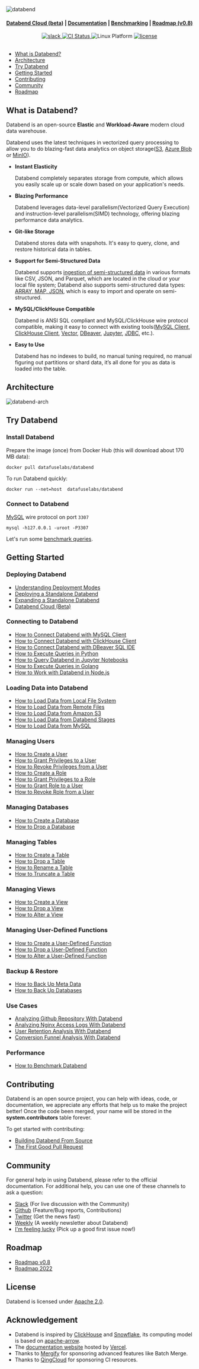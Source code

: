 <img src="https://repository-images.githubusercontent.com/302827809/a01c8064-0196-45d9-b326-1762d6d3062b" alt="databend" />
<div align="center">
 
<h4 align="center">
  <a href="https://databend.rs/doc/cloud">Databend Cloud (beta)</a>  |
  <a href="https://databend.rs/doc">Documentation</a>  |
  <a href="https://perf.databend.rs">Benchmarking</a>  |
  <a href="https://github.com/datafuselabs/databend/issues/4591">Roadmap (v0.8)</a>

</h4>

<div>
<a href="https://link.databend.rs/join-slack">
<img src="https://badgen.net/badge/Slack/Join%20Databend/0abd59?icon=slack" alt="slack" />
</a>

<a href="https://github.com/datafuselabs/databend/actions">
<img src="https://img.shields.io/github/workflow/status/datafuselabs/databend/Release" alt="CI Status" />
</a>

<img src="https://img.shields.io/badge/Platform-Linux%2C%20macOS%2C%20ARM-green.svg?style=flat" alt="Linux Platform" />

<a href="https://opensource.org/licenses/Apache-2.0">
<img src="https://img.shields.io/badge/License-Apache%202.0-blue.svg" alt="license" />
</a>

</div>
</div>
<br>

- [What is Databend?](#what-is-databend)
- [Architecture](#architecture)
- [Try Databend](#try-databend)
- [Getting Started](#getting-started)
- [Contributing](#contributing)
- [Community](#community)
- [Roadmap](#roadmap)

## What is Databend?

Databend is an open-source **Elastic** and **Workload-Aware** modern cloud data warehouse.

Databend uses the latest techniques in vectorized query processing to allow you to do blazing-fast data analytics on object storage([S3](https://aws.amazon.com/s3/), [Azure Blob](https://azure.microsoft.com/en-us/services/storage/blobs/) or [MinIO](https://min.io)).

- __Instant Elasticity__

  Databend completely separates storage from compute, which allows you easily scale up or scale down based on your application's needs.

- __Blazing Performance__

  Databend leverages data-level parallelism(Vectorized Query Execution) and instruction-level parallelism(SIMD) technology, offering blazing performance data analytics.
  
  
- __Git-like Storage__

  Databend stores data with snapshots. It's easy to query, clone, and restore historical data in tables.

- __Support for Semi-Structured Data__

  Databend supports [ingestion of semi-structured data](https://databend.rs/doc/load-data) in various formats like CSV, JSON, and Parquet, which are located in the cloud or your local file system; Databend also supports semi-structured data types: [ARRAY, MAP, JSON](https://databend.rs/doc/reference/data-types/data-type-semi-structured-types), which is easy to import and operate on semi-structured.

- __MySQL/ClickHouse Compatible__

  Databend is ANSI SQL compliant and MySQL/ClickHouse wire protocol compatible, making it easy to connect with existing tools([MySQL Client](https://databend.rs/doc/reference/api/mysql-handler), [ClickHouse Client](https://databend.rs/doc/reference/api/clickhouse-handler), [Vector](https://vector.dev/), [DBeaver](https://dbeaver.com/), [Jupyter](https://databend.rs/doc/integrations/gui-tool/jupyter), [JDBC](https://databend.rs/doc/develop), etc.).

- __Easy to Use__

  Databend has no indexes to build, no manual tuning required, no manual figuring out partitions or shard data, it’s all done for you as data is loaded into the table.
 
## Architecture

![databend-arch](https://user-images.githubusercontent.com/172204/181448994-2b7c1623-6b20-4398-8917-45acca95ba90.png)


## Try Databend

### Install Databend

Prepare the image (once) from Docker Hub (this will download about 170 MB data):

```shell
docker pull datafuselabs/databend
```

To run Databend quickly:
```shell
docker run --net=host  datafuselabs/databend
```

### Connect to Databend

[MySQL](https://databend.rs/doc/reference/api/mysql-handler) wire protocol on port `3307` 
```shell
mysql -h127.0.0.1 -uroot -P3307
```

Let's run some [benchmark queries](https://databend.rs/doc/performance/local-vector-performance).

## Getting Started

### Deploying Databend

- [Understanding Deployment Modes](https://databend.rs/doc/deploy/understanding-deployment-modes)
- [Deploying a Standalone Databend](https://databend.rs/doc/deploy/deploying-databend)
- [Expanding a Standalone Databend](https://databend.rs/doc/deploy/expanding-to-a-databend-cluster)
- [Databend Cloud (Beta)](https://databend.rs/doc/cloud)
 
### Connecting to Databend

- [How to Connect Databend with MySQL Client](https://databend.rs/doc/reference/api/mysql-handler)
- [How to Connect Databend with ClickHouse Client](https://databend.rs/doc/reference/api/clickhouse-handler)
- [How to Connect Databend with DBeaver SQL IDE](https://databend.rs/doc/integrations/gui-tool/dbeaver)
- [How to Execute Queries in Python](https://databend.rs/doc/develop/python)
- [How to Query Databend in Jupyter Notebooks](https://databend.rs/doc/integrations/gui-tool/jupyter)
- [How to Execute Queries in Golang](https://databend.rs/doc/develop/golang)
- [How to Work with Databend in Node.js](https://databend.rs/doc/develop/nodejs)

### Loading Data into Databend

- [How to Load Data from Local File System](https://databend.rs/doc/load-data/local)
- [How to Load Data from Remote Files](https://databend.rs/doc/load-data/remote)
- [How to Load Data from Amazon S3](https://databend.rs/doc/load-data/s3)
- [How to Load Data from Databend Stages](https://databend.rs/doc/load-data/stage)
- [How to Load Data from MySQL](https://databend.rs/doc/load-data/mysql)

### Managing Users

- [How to Create a User](https://databend.rs/doc/reference/sql/ddl/user/user-create-user)
- [How to Grant Privileges to a User](https://databend.rs/doc/reference/sql/ddl/user/grant-privileges)
- [How to Revoke Privileges from a User](https://databend.rs/doc/reference/sql/ddl/user/revoke-privileges)
- [How to Create a Role](https://databend.rs/doc/reference/sql/ddl/user/user-create-role)
- [How to Grant Privileges to a Role](https://databend.rs/doc/reference/sql/ddl/user/grant-privileges)
- [How to Grant Role to a User](https://databend.rs/doc/reference/sql/ddl/user/grant-role)
- [How to Revoke Role from a User](https://databend.rs/doc/reference/sql/ddl/user/revoke-role)
 
### Managing Databases

- [How to Create a Database](https://databend.rs/doc/reference/sql/ddl/database/ddl-create-database)
- [How to Drop a Database](https://databend.rs/doc/reference/sql/ddl/database/ddl-drop-database)

### Managing Tables

- [How to Create a Table](https://databend.rs/doc/reference/sql/ddl/table/ddl-create-table)
- [How to Drop a Table](https://databend.rs/doc/reference/sql/ddl/table/ddl-drop-table)
- [How to Rename a Table](https://databend.rs/doc/reference/sql/ddl/table/ddl-rename-table)
- [How to Truncate a Table](https://databend.rs/doc/reference/sql/ddl/table/ddl-truncate-table)

### Managing Views

- [How to Create a View](https://databend.rs/doc/reference/sql/ddl/view/ddl-create-view)
- [How to Drop a View](https://databend.rs/doc/reference/sql/ddl/view/ddl-drop-view)
- [How to Alter a View](https://databend.rs/doc/reference/sql/ddl/view/ddl-alter-view)

### Managing User-Defined Functions

- [How to Create a User-Defined Function](http://databend.rs/doc/reference/sql/ddl/udf/ddl-create-function)
- [How to Drop a User-Defined Function](http://databend.rs/doc/reference/sql/ddl/udf/ddl-drop-function)
- [How to Alter a User-Defined Function](http://databend.rs/doc/reference/sql/ddl/udf/ddl-alter-function)

### Backup & Restore

* [How to Back Up Meta Data](https://databend.rs/doc/manage/metasrv/metasrv-backup-restore)
* [How to Back Up Databases](https://databend.rs/doc/manage/backup-restore/backup-and-restore-schema)

### Use Cases

- [Analyzing Github Repository With Databend](https://databend.rs/doc/learn/analyze-github-repo-with-databend)
- [Analyzing Nginx Access Logs With Databend](https://databend.rs/doc/learn/analyze-nginx-logs-with-databend-and-vector)
- [User Retention Analysis With Databend](https://databend.rs/doc/learn/analyze-user-retention-with-databend)
- [Conversion Funnel Analysis With Databend](https://databend.rs/doc/learn/analyze-funnel-with-databend)

### Performance

- [How to Benchmark Databend](https://databend.rs/doc/learn/analyze-ontime-with-databend-on-ec2-and-s3)


## Contributing

Databend is an open source project, you can help with ideas, code, or documentation, we appreciate any efforts that help us to make the project better!
Once the code been merged, your name will be stored in the **system.contributors** table forever.

To get started with contributing:

- [Building Databend From Source](https://databend.rs/doc/contributing/building-from-source)
- [The First Good Pull Request](https://databend.rs/doc/contributing/good-pr)


## Community

For general help in using Databend, please refer to the official documentation. For additional help, you can use one of these channels to ask a question:

- [Slack](https://link.databend.rs/join-slack) (For live discussion with the Community)
- [Github](https://github.com/datafuselabs/databend) (Feature/Bug reports, Contributions)
- [Twitter](https://twitter.com/Datafuse_Labs) (Get the news fast)
- [Weekly](https://weekly.databend.rs/) (A weekly newsletter about Databend)
- [I'm feeling lucky](https://link.databend.rs/i-m-feeling-lucky) (Pick up a good first issue now!)

## Roadmap
- [Roadmap v0.8](https://github.com/datafuselabs/databend/issues/4591)
- [Roadmap 2022](https://github.com/datafuselabs/databend/issues/3706)

## License

Databend is licensed under [Apache 2.0](LICENSE).

## Acknowledgement

- Databend is inspired by [ClickHouse](https://github.com/clickhouse/clickhouse) and [Snowflake](https://docs.snowflake.com/en/user-guide/intro-key-concepts.html#snowflake-architecture), its computing model is based on [apache-arrow](https://arrow.apache.org/).
- The [documentation website](https://databend.rs) hosted by [Vercel](https://vercel.com/?utm_source=databend&utm_campaign=oss).
- Thanks to [Mergify](https://mergify.com/) for sponsoring advanced features like Batch Merge.
- Thanks to [QingCloud](https://qingcloud.com) for sponsoring CI resources.
